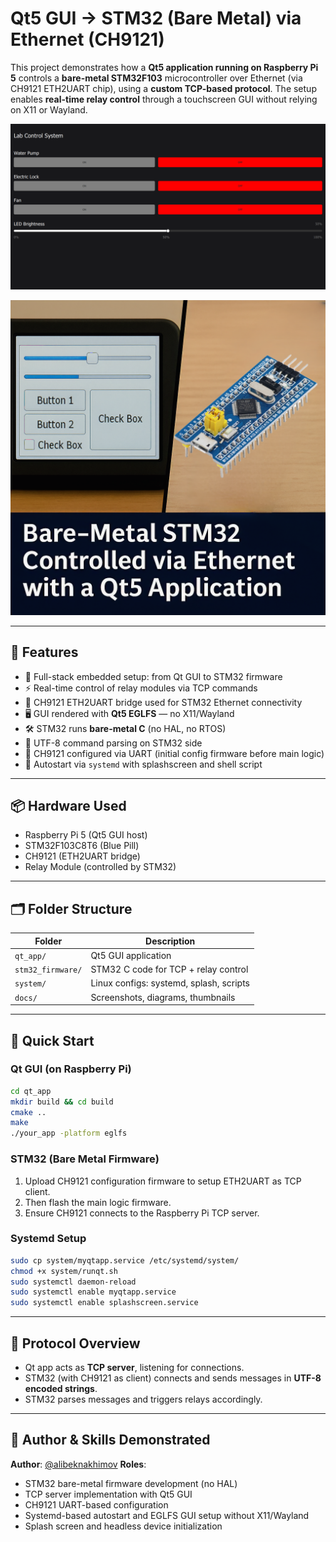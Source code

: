
# Qt5 GUI → STM32 (Bare Metal) via Ethernet (CH9121)

This project demonstrates how a **Qt5 application running on Raspberry Pi 5** controls a **bare-metal STM32F103** microcontroller over Ethernet (via CH9121 ETH2UART chip), using a **custom TCP-based protocol**. The setup enables **real-time relay control** through a touchscreen GUI without relying on X11 or Wayland.

![GUI Screenshot](docs/gui.png)

[![Watch the demo](docs/thumbnail.png)](https://youtube.com/shorts/BL4TQFjsRmY?si=G8JpCt_BM3iExTb5)

---

## 🔧 Features

- 🧠 Full-stack embedded setup: from Qt GUI to STM32 firmware
- ⚡ Real-time control of relay modules via TCP commands
- 🔌 CH9121 ETH2UART bridge used for STM32 Ethernet connectivity
- 🖥 GUI rendered with **Qt5 EGLFS** — no X11/Wayland
- 🛠 STM32 runs **bare-metal C** (no HAL, no RTOS)
- 📡 UTF-8 command parsing on STM32 side
- 🔁 CH9121 configured via UART (initial config firmware before main logic)
- 🐧 Autostart via `systemd` with splashscreen and shell script

---

## 📦 Hardware Used

- Raspberry Pi 5 (Qt5 GUI host)
- STM32F103C8T6 (Blue Pill)
- CH9121 (ETH2UART bridge)
- Relay Module (controlled by STM32)

---

## 🗂 Folder Structure

| Folder            | Description                             |
|-------------------|-----------------------------------------|
| `qt_app/`         | Qt5 GUI application                     |
| `stm32_firmware/` | STM32 C code for TCP + relay control    |
| `system/`         | Linux configs: systemd, splash, scripts |
| `docs/`           | Screenshots, diagrams, thumbnails       |

---

## 🚀 Quick Start

### Qt GUI (on Raspberry Pi)
```bash
cd qt_app
mkdir build && cd build
cmake ..
make
./your_app -platform eglfs
````

### STM32 (Bare Metal Firmware)

1. Upload CH9121 configuration firmware to setup ETH2UART as TCP client.
2. Then flash the main logic firmware.
3. Ensure CH9121 connects to the Raspberry Pi TCP server.

### Systemd Setup

```bash
sudo cp system/myqtapp.service /etc/systemd/system/
chmod +x system/runqt.sh
sudo systemctl daemon-reload
sudo systemctl enable myqtapp.service
sudo systemctl enable splashscreen.service
```


---

## 📡 Protocol Overview

* Qt app acts as **TCP server**, listening for connections.
* STM32 (with CH9121 as client) connects and sends messages in **UTF-8 encoded strings**.
* STM32 parses messages and triggers relays accordingly.

---

## 📌 Author & Skills Demonstrated

**Author**: [@alibeknakhimov](https://github.com/alibeknakhimov)
**Roles**:

* STM32 bare-metal firmware development (no HAL)
* TCP server implementation with Qt5 GUI
* CH9121 UART-based configuration
* Systemd-based autostart and EGLFS GUI setup without X11/Wayland
* Splash screen and headless device initialization

